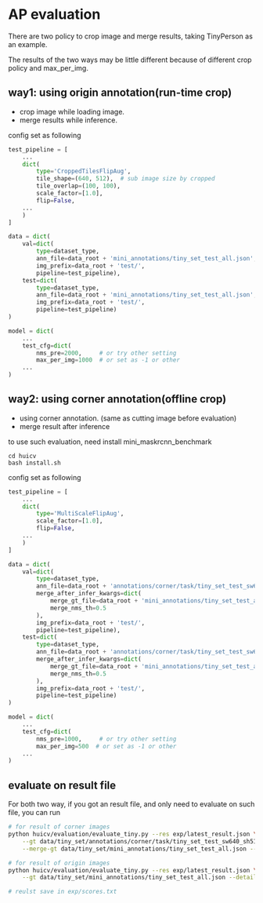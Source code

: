 # AP evaluation

There are two policy to crop image and merge results, taking TinyPerson as an example.

The results of the two ways may be little different because of different crop policy and max_per_img.

## way1: using origin annotation(run-time crop)

- crop image while loading image.
- merge results while inference.

config set as following

```python
test_pipeline = [
    ...
    dict(
        type='CroppedTilesFlipAug',
        tile_shape=(640, 512),  # sub image size by cropped
        tile_overlap=(100, 100),
        scale_factor=[1.0],
        flip=False,
    ...
    )
]

data = dict(
    val=dict(
        type=dataset_type,
        ann_file=data_root + 'mini_annotations/tiny_set_test_all.json',
        img_prefix=data_root + 'test/',
        pipeline=test_pipeline),
    test=dict(
        type=dataset_type,
        ann_file=data_root + 'mini_annotations/tiny_set_test_all.json',
        img_prefix=data_root + 'test/',
        pipeline=test_pipeline)
)

model = dict(
    ...
    test_cfg=dict(
        nms_pre=2000,     # or try other setting
        max_per_img=1000  # or set as -1 or other
    ...
)
```

## way2: using corner annotation(offline crop)

- using corner annotation. (same as cutting image before evaluation)
- merge result after inference

to use such evaluation, need install mini_maskrcnn_benchmark
```
cd huicv
bash install.sh
```

config set as following

```python
test_pipeline = [
    ...
    dict(
        type='MultiScaleFlipAug',
        scale_factor=[1.0],
        flip=False,
    ...
    )
]

data = dict(
    val=dict(
        type=dataset_type,
        ann_file=data_root + 'annotations/corner/task/tiny_set_test_sw640_sh512_all.json',
        merge_after_infer_kwargs=dict(
            merge_gt_file=data_root + 'mini_annotations/tiny_set_test_all.json',
            merge_nms_th=0.5
        ),
        img_prefix=data_root + 'test/',
        pipeline=test_pipeline),
    test=dict(
        type=dataset_type,
        ann_file=data_root + 'annotations/corner/task/tiny_set_test_sw640_sh512_all.json',
        merge_after_infer_kwargs=dict(
            merge_gt_file=data_root + 'mini_annotations/tiny_set_test_all.json',
            merge_nms_th=0.5
        ),
        img_prefix=data_root + 'test/',
        pipeline=test_pipeline)
)

model = dict(
    ...
    test_cfg=dict(
        nms_pre=1000,     # or try other setting
        max_per_img=500  # or set as -1 or other
    ...
)
```

## evaluate on result file

For both two way, if you got an result file, and only need to evaluate on such file, you can run
```sh
# for result of corner images
python huicv/evaluation/evaluate_tiny.py --res exp/latest_result.json \
    --gt data/tiny_set/annotations/corner/task/tiny_set_test_sw640_sh512_all.json \
    --merge-gt data/tiny_set/mini_annotations/tiny_set_test_all.json --detail

# for result of origin images
python huicv/evaluation/evaluate_tiny.py --res exp/latest_result.json \
    --gt data/tiny_set/mini_annotations/tiny_set_test_all.json --detail

# reulst save in exp/scores.txt
```